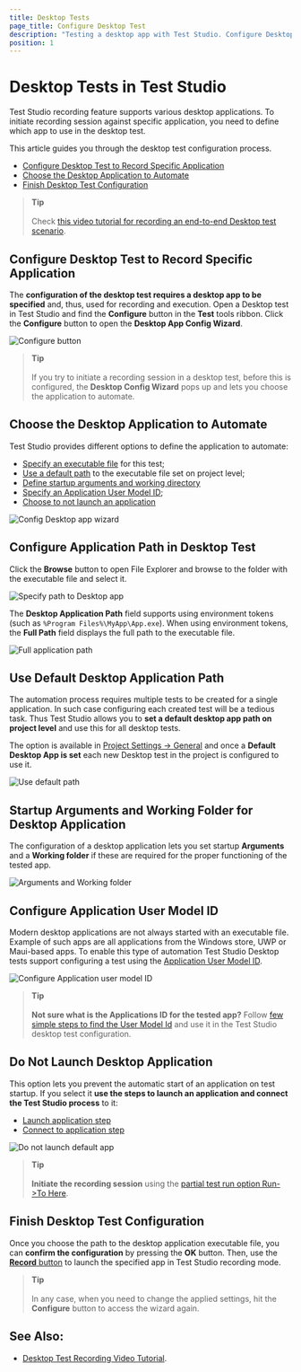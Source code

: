 ```yaml
---
title: Desktop Tests
page_title: Configure Desktop Test
description: "Testing a desktop app with Test Studio. Configure Desktop Test (Standalone) in Test Studio for automating desktop application. Create a Desktop test in Test Studio and record an automated scenario for desktop app. "
position: 1
---
```

# Desktop Tests in Test Studio

Test Studio recording feature supports various desktop applications. To initiate recording session against specific application, you need to define which app to use in the desktop test.

This article guides you through the desktop test configuration process.

- [Configure Desktop Test to Record Specific Application](#configure-desktop-test-to-record-specific-application)
- [Choose the Desktop Application to Automate](#choose-the-desktop-application-to-automate)
- [Finish Desktop Test Configuration](#finish-desktop-test-configuration)

> **Tip**
> <br>
> <br>
> Check <a href="https://www.telerik.com/videos/teststudio/desktop-testing-video-tutorial" target="_blank">this video tutorial for recording an end-to-end Desktop test scenario</a>.

## Configure Desktop Test to Record Specific Application

The __configuration of the desktop test requires a desktop app to be specified__ and, thus, used for recording and execution. Open a Desktop test in Test Studio and find the __Configure__ button in the __Test__ tools ribbon. Click the __Configure__ button to open the __Desktop App Config Wizard__.

![Configure button](/img/automated-tests/desktop-testing/desktop-test/fig1.png)

> **Tip**
> <br>
> <br>
> If you try to initiate a recording session in a desktop test, before this is configured, the __Desktop Config Wizard__ pops up and lets you choose the application to automate.

## Choose the Desktop Application to Automate

Test Studio provides different options to define the application to automate: 

- [Specify an executable file](#configure-application-path-in-desktop-test) for this test;
- [Use a default path](#use-default-desktop-application-path) to the executable file set on project level;
- [Define startup arguments and working directory](#startup-arguments-and-working-folder-for-desktop-application)
- [Specify an Application User Model ID](#configure-application-user-model-id);
- [Choose to not launch an application](#do-not-launch-desktop-application)

![Config Desktop app wizard](/img/automated-tests/desktop-testing/desktop-test/fig2.png)

## Configure Application Path in Desktop Test

Click the __Browse__ button to open File Explorer and browse to the folder with the executable file and select it.

![Specify path to Desktop app](/img/automated-tests/desktop-testing/desktop-test/fig3.png)

The __Desktop Application Path__ field supports using environment tokens (such as `%Program Files%\MyApp\App.exe`). When using environment tokens, the __Full Path__ field displays the full path to the executable file. 

![Full application path](/img/automated-tests/desktop-testing/desktop-test/fig4.png)

## Use Default Desktop Application Path

The automation process requires multiple tests to be created for a single application. In such case configuring each created test will be a tedious task. Thus Test Studio allows you to __set a default desktop app path on project level__ and use this for all desktop tests. 

The option is available in <a href="/features/project-settings/general" target="_blank">Project Settings -> General</a> and once a __Default Desktop App is set__ each new Desktop test in the project is configured to use it.

![Use default path](/img/automated-tests/desktop-testing/desktop-test/fig5.png)

## Startup Arguments and Working Folder for Desktop Application

The configuration of a desktop application lets you set startup __Arguments__ and a __Working folder__ if these are required for the proper functioning of the tested app. 

![Arguments and Working folder](/img/automated-tests/desktop-testing/desktop-test/fig5a.png)

## Configure Application User Model ID 

Modern desktop applications are not always started with an executable file. Example of such apps are all applications from the Windows store, UWP or Maui-based apps. To enable this type of automation Test Studio Desktop tests support configuring a test using the <a href="https://docs.microsoft.com/en-us/windows/win32/shell/appids" target="_blank">Application User Model ID</a>. 

![Configure Application user model ID](/img/automated-tests/desktop-testing/desktop-test/fig6.png)

>__Tip__
><br>
><br>
> __Not sure what is the Applications ID for the tested app?__ Follow <a href="/automated-tests/desktop-testing/desktop-app-user-model-id" target="_blank">few simple steps to find the User Model Id</a> and use it in the Test Studio desktop test configuration. 

## Do Not Launch Desktop Application

This option lets you prevent the automatic start of an application on test startup. If you select it __use the steps to launch an application and connect the Test Studio process__ to it:

- <a href="/features/custom-steps/desktop-common/launch-app-step" target="_blank">Launch application step</a> 
- <a href="/features/custom-steps/desktop-common/connect-to-app" target="_blank">Connect to application step</a>

![Do not launch default app](/img/automated-tests/desktop-testing/desktop-test/fig7.png)

>__Tip__
><br>
><br>
> __Initiate the recording session__ using the <a href="/automated-tests/test-execution/partial-test-execution#run-to-here" target="_blank">partial test run option Run->To Here</a>. 

## Finish Desktop Test Configuration

Once you choose the path to the desktop application executable file, you can __confirm the configuration__ by pressing the __OK__ button. Then, use the <a href="/automated-tests/recording/overview#start-a-recording-session" target="_blank">__Record__ button</a> to launch the specified app in Test Studio recording mode.

> **Tip**
> <br>
> <br>
> In any case, when you need to change the applied settings, hit the __Configure__ button to access the wizard again.

## See Also:

* <a href="https://www.telerik.com/videos/teststudio/desktop-testing-video-tutorial" target="_blank">Desktop Test Recording Video Tutorial</a>.
